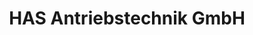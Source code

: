 ---
title: "HAS Antriebstechnik GmbH"
url: /winterberg/has-antriebstechnik-gmbh/
shop: Autowerkstatt
---